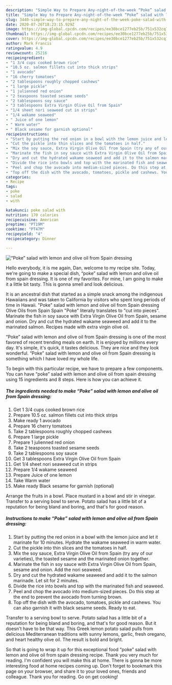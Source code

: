 ```yaml
---
description: "Simple Way to Prepare Any-night-of-the-week “Poke” salad with lemon and olive oil from Spain dressing"
title: "Simple Way to Prepare Any-night-of-the-week “Poke” salad with lemon and olive oil from Spain dressing"
slug: 3440-simple-way-to-prepare-any-night-of-the-week-poke-salad-with-lemon-and-olive-oil-from-spain-dressing
date: 2020-07-26T18:23:15.929Z
image: https://img-global.cpcdn.com/recipes/ee30bce1277eb25b/751x532cq70/poke-salad-with-lemon-and-olive-oil-from-spain-dressing-recipe-main-photo.jpg
thumbnail: https://img-global.cpcdn.com/recipes/ee30bce1277eb25b/751x532cq70/poke-salad-with-lemon-and-olive-oil-from-spain-dressing-recipe-main-photo.jpg
cover: https://img-global.cpcdn.com/recipes/ee30bce1277eb25b/751x532cq70/poke-salad-with-lemon-and-olive-oil-from-spain-dressing-recipe-main-photo.jpg
author: Mark Francis
ratingvalue: 4.9
reviewcount: 25216
recipeingredient:
- "1 3/4 cups cooked brown rice"
- "10.5 oz. salmon fillets cut into thick strips"
- "1 avocado"
- "16 cherry tomatoes"
- "2 tablespoons roughly chopped cashews"
- "1 large pickle"
- "1 julienned red onion"
- "2 teaspoons toasted sesame seeds"
- "2 tablespoons soy sauce"
- "3 tablespoons Extra Virgin Olive Oil from Spain"
- "1/4 sheet nori seaweed cut in strips"
- "1/4 wakame seaweed"
- " Juice of one lemon"
- " Warm water"
- " Black sesame for garnish optional"
recipeinstructions:
- "Start by putting the red onion in a bowl with the lemon juice and let it marinate for 10 minutes. Hydrate the wakame seaweed in warm water."
- "Cut the pickle into thin slices and the tomatoes in half."
- "Mix the soy sauce, Extra Virgin Olive Oil from Spain (try any of our varieties), the toasted sesame and the marinated onion together."
- "Marinate the fish in soy sauce with Extra Virgin Olive Oil from Spain, sesame and onion. Add the nori seaweed."
- "Dry and cut the hydrated wakame seaweed and add it to the salmon marinade. Let sit for 2 minutes."
- "Divide the rice into bowls and top with the marinated fish and seaweed."
- "Peel and chop the avocado into medium-sized pieces. Do this step at the end to prevent the avocado from turning brown."
- "Top off the dish with the avocado, tomatoes, pickle and cashews. You can also garnish it with black sesame seeds. Ready to eat."
categories:
- Recipe
tags:
- poke
- salad
- with

katakunci: poke salad with 
nutrition: 170 calories
recipecuisine: American
preptime: "PT19M"
cooktime: "PT47M"
recipeyield: "4"
recipecategory: Dinner

---
```



![“Poke” salad with lemon and olive oil from Spain dressing](https://img-global.cpcdn.com/recipes/ee30bce1277eb25b/751x532cq70/poke-salad-with-lemon-and-olive-oil-from-spain-dressing-recipe-main-photo.jpg)

Hello everybody, it is me again, Dan, welcome to my recipe site. Today, we're going to make a special dish, “poke” salad with lemon and olive oil from spain dressing. It is one of my favorites. For mine, I am going to make it a little bit tasty. This is gonna smell and look delicious.

It is an ancestral dish that started as a simple snack among the indigenous Hawaiians and was taken to California by visitors who spent long periods of time in Hawaii. &#34;Poke&#34; salad with lemon and olive oil from Spain dressing Olive Oils from Spain Spain &#34;Poke&#34; literally translates to &#34;cut into pieces&#34;. Marinate the fish in soy sauce with Extra Virgin Olive Oil from Spain, sesame and onion. Dry and cut the hydrated wakame seaweed and add it to the marinated salmon. Recipes made with extra virgin olive oil.

“Poke” salad with lemon and olive oil from Spain dressing is one of the most favored of recent trending meals on earth. It is enjoyed by millions every day. It's simple, it's quick, it tastes delicious. They are nice and they look wonderful. “Poke” salad with lemon and olive oil from Spain dressing is something which I have loved my whole life.


To begin with this particular recipe, we have to prepare a few components. You can have “poke” salad with lemon and olive oil from spain dressing using 15 ingredients and 8 steps. Here is how you can achieve it.

<!--inarticleads1-->

##### The ingredients needed to make “Poke” salad with lemon and olive oil from Spain dressing:

1. Get 1 3/4 cups cooked brown rice
1. Prepare 10.5 oz. salmon fillets cut into thick strips
1. Make ready 1 avocado
1. Prepare 16 cherry tomatoes
1. Take 2 tablespoons roughly chopped cashews
1. Prepare 1 large pickle
1. Prepare 1 julienned red onion
1. Take 2 teaspoons toasted sesame seeds
1. Take 2 tablespoons soy sauce
1. Get 3 tablespoons Extra Virgin Olive Oil from Spain
1. Get 1/4 sheet nori seaweed cut in strips
1. Prepare 1/4 wakame seaweed
1. Prepare  Juice of one lemon
1. Take  Warm water
1. Make ready  Black sesame for garnish (optional)


Arrange the fruits in a bowl. Place mustard in a bowl and stir in vinegar. Transfer to a serving bowl to serve. Potato salad has a little bit of a reputation for being bland and boring, and that&#39;s for good reason. 

<!--inarticleads2-->

##### Instructions to make “Poke” salad with lemon and olive oil from Spain dressing:

1. Start by putting the red onion in a bowl with the lemon juice and let it marinate for 10 minutes. Hydrate the wakame seaweed in warm water.
1. Cut the pickle into thin slices and the tomatoes in half.
1. Mix the soy sauce, Extra Virgin Olive Oil from Spain (try any of our varieties), the toasted sesame and the marinated onion together.
1. Marinate the fish in soy sauce with Extra Virgin Olive Oil from Spain, sesame and onion. Add the nori seaweed.
1. Dry and cut the hydrated wakame seaweed and add it to the salmon marinade. Let sit for 2 minutes.
1. Divide the rice into bowls and top with the marinated fish and seaweed.
1. Peel and chop the avocado into medium-sized pieces. Do this step at the end to prevent the avocado from turning brown.
1. Top off the dish with the avocado, tomatoes, pickle and cashews. You can also garnish it with black sesame seeds. Ready to eat.


Transfer to a serving bowl to serve. Potato salad has a little bit of a reputation for being bland and boring, and that&#39;s for good reason. But it doesn&#39;t have to be that way. This Greek lemon potato salad pulls from delicious Mediterranean traditions with sunny lemons, garlic, fresh oregano, and heart healthy olive oil. The result is bold and bright. 

So that is going to wrap it up for this exceptional food “poke” salad with lemon and olive oil from spain dressing recipe. Thank you very much for reading. I'm confident you will make this at home. There is gonna be more interesting food at home recipes coming up. Don't forget to bookmark this page on your browser, and share it to your loved ones, friends and colleague. Thank you for reading. Go on get cooking!
